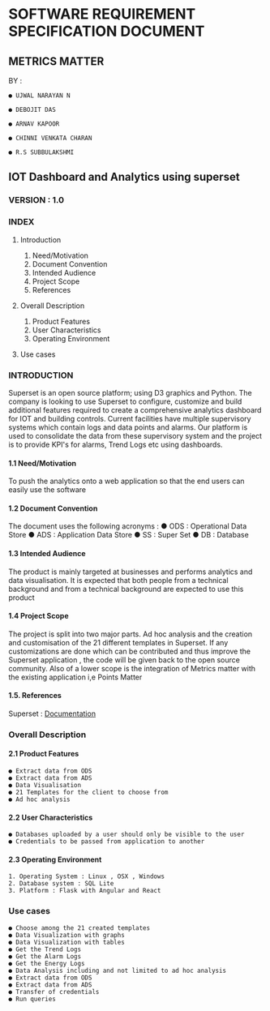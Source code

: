# SOFTWARE REQUIREMENT SPECIFICATION DOCUMENT

## METRICS MATTER

 BY :

    ● UJWAL NARAYAN N

    ● DEBOJIT DAS

    ● ARNAV KAPOOR

    ● CHINNI VENKATA CHARAN

    ● R.S SUBBULAKSHMI

## IOT Dashboard and Analytics using superset

### VERSION : 1.0

### INDEX

1. Introduction

    1. Need/Motivation
    2. Document Convention
    3. Intended Audience
    4. Project Scope
    5. References

2. Overall Description

    1. Product Features
    2. User Characteristics
    3. Operating Environment

3. Use cases

### INTRODUCTION

Superset is an open source platform; using D3 graphics and Python. The company is looking to use
Superset to configure, customize and build additional features required to create a comprehensive
analytics dashboard for IOT and building controls.
Current facilities have multiple supervisory systems which contain logs and data points and alarms. Our
platform is used to consolidate the data from these supervisory system and the project is to provide KPI's
for alarms, Trend Logs etc using dashboards.

#### 1.1 Need/Motivation

To push the analytics onto a web application so that the end users can easily use the software

#### 1.2 Document Convention

The document uses the following acronyms :
     ● ODS : Operational Data Store
     ● ADS : Application Data Store
     ● SS : Super Set
     ● DB : Database

#### 1.3 Intended Audience

The product is mainly targeted at businesses and performs analytics and data visualisation. It is
expected that both people from a technical background and from a technical background are expected to
use this product

#### 1.4 Project Scope

The project is split into two major parts. Ad hoc analysis and the creation and customisation of
the 21 different templates in Superset. If any customizations are done which can be contributed and thus
improve the Superset application , the code will be given back to the open source community. Also of a
lower scope is the integration of Metrics matter with the existing application i,e Points Matter

#### 1.5. References

Superset : [Documentation](https://superset.incubator.apache.org/)

### Overall Description

#### 2.1 Product Features

    ● Extract data from ODS
    ● Extract data from ADS
    ● Data Visualisation
    ● 21 Templates for the client to choose from
    ● Ad hoc analysis

#### 2.2 User Characteristics

    ● Databases uploaded by a user should only be visible to the user
    ● Credentials to be passed from application to another

#### 2.3 Operating Environment

    1. Operating System : Linux , OSX , Windows
    2. Database system : SQL Lite
    3. Platform : Flask with Angular and React

### Use cases

    ● Choose among the 21 created templates
    ● Data Visualization with graphs
    ● Data Visualization with tables
    ● Get the Trend Logs
    ● Get the Alarm Logs
    ● Get the Energy Logs
    ● Data Analysis including and not limited to ad hoc analysis
    ● Extract data from ODS
    ● Extract data from ADS
    ● Transfer of credentials
    ● Run queries
